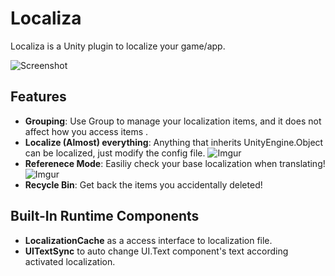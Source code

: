 # Localiza
Localiza is a Unity plugin to localize your game/app.

![Screenshot](https://i.imgur.com/lE3Um4c.png)

## Features 
- **Grouping**: Use Group to manage your localization items, and it does not affect how you access items .
- **Localize (Almost) everything**: Anything that inherits UnityEngine.Object can be localized, just modify the config file.
![Imgur](https://i.imgur.com/KKnoWXU.png)
- **Referenece Mode**: Easiliy check your base localization when translating!
![Imgur](https://i.imgur.com/IeDbZNa.png)
- **Recycle Bin**: Get back the items you accidentally deleted!

## Built-In Runtime Components
- **LocalizationCache** as a access interface to localization file.
- **UITextSync** to auto change UI.Text component's text according activated localization.
